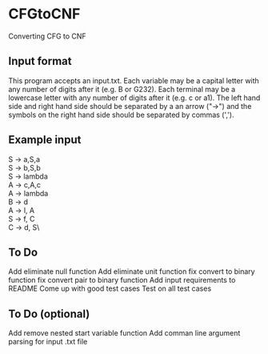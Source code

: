 # CFGtoCNF
Converting CFG to CNF

## Input format
This program accepts an input.txt. Each variable may be a capital letter with any number of digits after it (e.g. B or G232). 
Each terminal may be a lowercase letter with any number of digits after it (e.g. c or a1).
The left hand side and right hand side should be separated by a an arrow ("->") and the symbols on the right hand side should be separated by commas (',').

## Example input
S -> a,S,a\
S -> b,S,b\
S -> lambda\
A -> c,A,c\
A -> lambda\
B -> d\
A -> l, A\
S -> f, C\
C -> d, S\

## To Do
Add eliminate null function
Add eliminate unit function
fix convert to binary function
fix convert pair to binary function
Add input requirements to README
Come up with good test cases
Test on all test cases

## To Do (optional)
Add remove nested start variable function
Add comman line argument parsing for input .txt file
